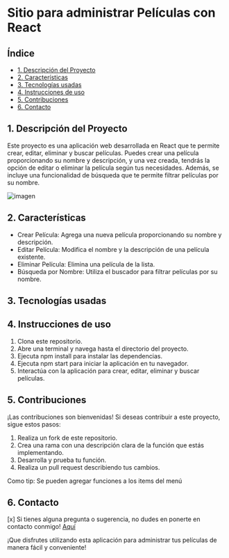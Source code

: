 # Sitio para administrar Películas con React


## Índice

* [1. Descripción del Proyecto](#1-descripcion-del-proyecto)
* [2. Características](#2-caracteristicas)
* [3. Tecnologías usadas](#3-tecnologias-usadas)
* [4. Instrucciones de uso](#4-instrucciones-de-uso)
* [5. Contribuciones](#5-contribuciones)
* [6. Contacto ](#6-contacto)

## 1. Descripción del Proyecto

Este proyecto es una aplicación web desarrollada en React que te permite crear, editar, eliminar y buscar películas. Puedes crear una película proporcionando su nombre y descripción, y una vez creada, tendrás la opción de editar o eliminar la película según tus necesidades. Además, se incluye una funcionalidad de búsqueda que te permite filtrar películas por su nombre. 

![imagen](.src/img/imagenHome.png)

## 2. Características

* Crear Película: Agrega una nueva película proporcionando su nombre y descripción.
* Editar Película: Modifica el nombre y la descripción de una película existente.
* Eliminar Película: Elimina una película de la lista.
* Búsqueda por Nombre: Utiliza el buscador para filtrar películas por su nombre. 

## 3. Tecnologías usadas

## 4. Instrucciones de uso
1. Clona este repositorio.
2. Abre una terminal y navega hasta el directorio del proyecto.
3. Ejecuta npm install para instalar las dependencias.
4. Ejecuta npm start para iniciar la aplicación en tu navegador.
5. Interactúa con la aplicación para crear, editar, eliminar y buscar películas.

## 5. Contribuciones

¡Las contribuciones son bienvenidas! Si deseas contribuir a este proyecto, sigue estos pasos:

1. Realiza un fork de este repositorio.
2. Crea una rama con una descripción clara de la función que estás implementando.
3. Desarrolla y prueba tu función.
4. Realiza un pull request describiendo tus cambios.

Como tip: Se pueden agregar funciones a los items del menú

## 6. Contacto

[x] Si tienes alguna pregunta o sugerencia, no dudes en ponerte en contacto conmigo! [Aquí](https://www.linkedin.com/in/mariaignaciasilva/)

¡Que disfrutes utilizando esta aplicación para administrar tus películas de manera fácil y conveniente!